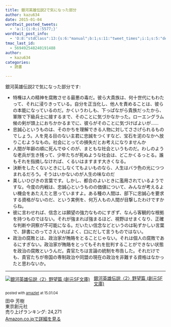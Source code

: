 ```yaml
---
title: 銀河英雄伝説2で気になった部分
author: kazu634
date: 2015-01-04
wordtwit_posted_tweets:
  - 'a:1:{i:0;i:5577;}'
wordtwit_post_info:
  - 'O:8:"stdClass":13:{s:6:"manual";b:1;s:11:"tweet_times";i:1;s:5:"delay";s:1:"0";s:7:"enabled";s:1:"1";s:10:"separation";i:60;s:7:"version";s:3:"3.7";s:14:"tweet_template";s:100:"ブログに新しい記事を投稿したよ: 銀河英雄伝説2で気になった部分 - [link] ";s:6:"status";i:2;s:6:"result";a:0:{}s:13:"tweet_counter";i:2;s:13:"tweet_log_ids";a:1:{i:0;i:5577;}s:9:"hash_tags";a:0:{}s:8:"accounts";a:1:{i:0;s:7:"kazu634";}}'
tmac_last_id:
  - 569492548240191488
author:
  - kazu634
categories:
  - 読書

---
```

銀河英雄伝説2で気になった部分です:

  * 特権は人の精神を腐敗させる最悪の毒だ。彼ら大貴族は、何十世代にもわたって、それに浸りきっている。自分を正当化し、他人を責めることは、彼らの本能になっているのだ。かくいうわしも、下っぱながら貴族だったから、軍隊で下級兵士に接するまで、そのことに気づかなかった。ローエングラム候の剣が頭上におちかかるまでに、彼らがそのことに気づけばよいが……
  * 忠誠心というものは、そのかちを理解できる人物に対してささげられるものでしょう。人を見る目のない主君に忠誠をつくすなど、宝石を泥のなかへ放りこむようなもの。社会にとっての損失だとお考えになりませんか
  * 人間が年齢の順に死んでゆくのが、まともな社会というものだ。わしのような老兵が生き残って、少年たちが死ぬような社会は、どこかくるっとる。誰もそれを指摘しなければ、くるいはますます大きくなる。
  * 決断をしたくないときにしなくてもよいものなら、人生はバラ色の光につつまれるだろう。そうはいかないのが人生の味なのだ
  * 美しいひびきの言葉です。しかし、都合のよいときに濫用されているようですな。今度の内戦は、忠誠心というものの価値について、みんなが考えるよい機会をあたえたと思っていますよ。ある種の人間は、部下に忠誠心を要求する資格がないのだ、という実例を、何万人もの人間が目撃したわけですからね。
  * 彼に言わせれば、信念とは願望の強力なものにすぎず、なんら客観的な根拠を持つものではない。それが強まれば強まるほど、視野はせまくなり、正確な判断や洞察が不可能になる。だいたい信念などというのは恥ずかしい言葉で、辞書にのってさえいればよく、口にだして言うものではない。
  * 政治の腐敗とは、政治家が賄賂をとることじゃない。それは個人の腐敗であるにすぎない。政治家が賄賂をとってもそれを批判することができない状態を政治の腐敗というんだ。貴官たちは言論の統制を布告した。それだけでも、貴官たちが帝国の専制政治や同盟の現在の政治を非難する資格はなかったと思わないか。

* * *

<div class="amazlet-box" style="margin-bottom: 0px;">
<div class="amazlet-image" style="float: left; margin: 0px 12px 1px 0px;">
<a href="https://www.amazon.co.jp/exec/obidos/ASIN/4488725023/simsnes-22/ref=nosim/" onclick="__gaTracker('send', 'event', 'outbound-article', 'https://www.amazon.co.jp/exec/obidos/ASIN/4488725023/simsnes-22/ref=nosim/', '');" target="_blank" name="amazletlink"><img style="border: none;" src="https://images-na.ssl-images-amazon.com/images/I/51F1P%2BWJGtL._SL160_.jpg" alt="銀河英雄伝説〈2〉野望篇 (創元SF文庫)" /></a>
</div>
  
<div class="amazlet-info" style="line-height: 120%; margin-bottom: 10px;">
<div class="amazlet-name" style="margin-bottom: 10px; line-height: 120%;">
<a href="https://www.amazon.co.jp/exec/obidos/ASIN/4488725023/simsnes-22/ref=nosim/" onclick="__gaTracker('send', 'event', 'outbound-article', 'https://www.amazon.co.jp/exec/obidos/ASIN/4488725023/simsnes-22/ref=nosim/', '銀河英雄伝説〈2〉野望篇 (創元SF文庫)');" target="_blank" name="amazletlink">銀河英雄伝説〈2〉野望篇 (創元SF文庫)</a></p> 
      
<div class="amazlet-powered-date" style="font-size: 80%; margin-top: 5px; line-height: 120%;">
        posted with <a href="http://www.amazlet.com/" onclick="__gaTracker('send', 'event', 'outbound-article', 'http://www.amazlet.com/', 'amazlet');" title="amazlet"  target="_blank">amazlet</a> at 15.01.04
</div>
</div>
    
<div class="amazlet-detail">
      田中 芳樹<br /> 東京創元社<br /> 売り上げランキング: 24,271
</div>
    
<div class="amazlet-sub-info" style="float: left;">
<div class="amazlet-link" style="margin-top: 5px;">
<a href="https://www.amazon.co.jp/exec/obidos/ASIN/4488725023/simsnes-22/ref=nosim/" onclick="__gaTracker('send', 'event', 'outbound-article', 'https://www.amazon.co.jp/exec/obidos/ASIN/4488725023/simsnes-22/ref=nosim/', 'Amazon.co.jpで詳細を見る');" target="_blank" name="amazletlink">Amazon.co.jpで詳細を見る</a>
</div>
</div>
</div>
  
<div class="amazlet-footer" style="clear: left;">
</div>
</div>
